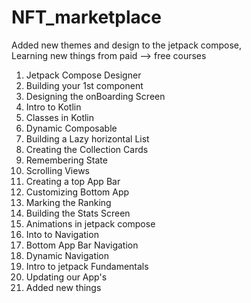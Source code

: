 # NFT_marketplace
Added new themes and design to the jetpack compose,
<br> Learning new things from paid --> free courses
1) Jetpack Compose Designer
2) Building your 1st component
3) Designing the onBoarding Screen
4) Intro to Kotlin
5) Classes in Kotlin
6) Dynamic Composable
7) Building a Lazy horizontal List
8) Creating the Collection Cards
9) Remembering State
10) Scrolling Views
11) Creating a top App Bar
12) Customizing Bottom App
13) Marking the Ranking
14) Building the Stats Screen
15) Animations in jetpack compose
16) Into to Navigation
17) Bottom App Bar Navigation 
18) Dynamic Navigation
19) Intro to jetpack Fundamentals
20) Updating our App's
21) Added new things 
